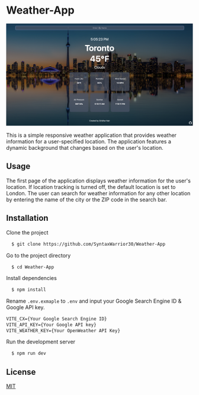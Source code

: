 # Weather-App

<img width='800' src="./public/UserInterface.png"/>


This is a simple responsive weather application that provides weather information for a user-specified location. The application features a dynamic background that changes based on the user's location.

## Usage

The first page of the application displays weather information for the user's location. If location tracking is turned off, the default location is set to London. The user can search for weather information for any other location by entering the name of the city or the ZIP code in the search bar.

## Installation

Clone the project
```bash
  $ git clone https://github.com/SyntaxWarrior30/Weather-App
```
Go to the project directory
```bash
  $ cd Weather-App
```
Install dependencies
```bash
  $ npm install
```
Rename `.env.exmaple` to `.env` and input your Google Search Engine ID & Google API key. </br>
```
VITE_CX={Your Google Search Engine ID}
VITE_API_KEY={Your Google API key}
VITE_WEATHER_KEY={Your OpenWeather API Key}
```
Run the development server
```bash
  $ npm run dev
```

## License

[MIT](https://choosealicense.com/licenses/mit/)

